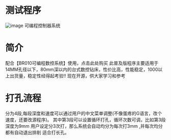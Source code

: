 # 测试程序

![image](https://github.com/jia175891641/BR010_-/blob/master/%E6%8D%95%E8%8E%B7.PNG)
可编程控制器系统
# 简介
配合【BR010可编程数控系统】使用，点击此处购买
此普及版程序主要适用于14MM孔径以下，80mm深以内的台式数控钻床，性价比高，性能稳定，1000以上出货量，稳定性经得起考验!!
现在开源，供大家学习和参考
# 打孔流程
分为4段,每段深度和速度可以通过用户的中文菜单调整(不像蛋疼的G语言，改个速度，还要改源程序)。
其中第3段可以设置循环打孔，循环次数可调，比如第3段深度为9mm 用户设定分3次打，那么系统会自动均分为每次打3mm ,并每次均分都有自动退出排削 
适合打长孔。
